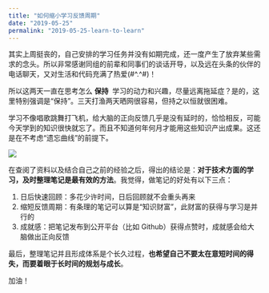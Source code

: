 ```yaml
---
title: "如何缩小学习反馈周期"
date: "2019-05-25"
permalink: "2019-05-25-learn-to-learn"
---
```


其实上周挺丧的，自己安排的学习任务并没有如期完成，还一度产生了放弃某些需求的念头。所以非常感谢同组的前辈和同事们的谈话开导，以及远在头条的伙伴的电话聊天，又对生活和代码充满了热爱(#^.^#)！

所以这两天一直在思考怎么 **保持**  学习的动力和兴趣，尽量远离拖延症？是的，这里特别强调是“保持”。三天打渔两天晒网很容易，但持之以恒就很困难。

学习不像唱歌跳舞打飞机，给大脑的正向反馈几乎是没有延时的，恰恰相反，可能今天学到的知识很快就忘了。而且不知道何年何月才能用这些知识产出成果。这还是在不考虑“遗忘曲线”的前提下。

![](https://cdn.nlark.com/yuque/0/2019/png/233327/1558964907041-91020951-a869-4d70-aa9d-f5ae9a7770e6.png#align=left&display=inline&height=214&originHeight=214&originWidth=250&size=0&status=done&width=250)

在查阅了资料以及结合自己之前的经验之后，得出的结论是：**对于技术方面的学习，及时整理笔记是最有效的方法**。我觉得，做笔记的好处有以下三点：

1. 日后快速回顾：多花少许时间，日后回顾就不会重头再来
1. 缩短反馈周期：有条理的笔记可以算是“知识财富”，此财富的获得与学习是并行的
1. 成就感：把笔记发布到公开平台（比如 Github）获得点赞时，成就感会给大脑做出正向反馈

最后，整理笔记并且形成体系是个长久过程，**也希望自己不要太在意短时间的得失，而要着眼于长时间的规划与成长**。

加油！
